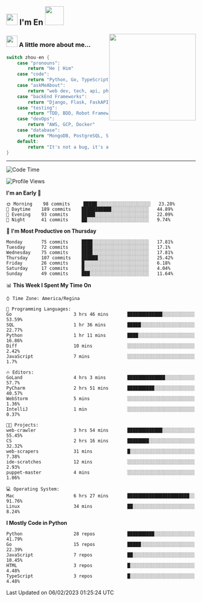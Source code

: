 <h2><img src="https://emojis.slackmojis.com/emojis/images/1531849430/4246/blob-sunglasses.gif?1531849430" width="30"/> I'm En <img src="https://media.giphy.com/media/12oufCB0MyZ1Go/giphy.gif" width="50"></h2>
<img align='right' src="https://media.giphy.com/media/M9gbBd9nbDrOTu1Mqx/giphy.gif" width="230">


### <img src="https://media.giphy.com/media/WUlplcMpOCEmTGBtBW/giphy.gif" width="30"> A little more about me...  
<!--
```javascript
const zhou-en = {
    pronouns: "He" | "Him",
    code: ["Python", "Go", "TypeScript", "Rust"],
    askMeAbout: ["web dev", "tech", "app dev", "photography"],
    technologies: {
        backEnd: {
            python: ["Django", "Flask", "FaskAPI"],
            go: []
        },
        scraping: ["selenium", "scrapy", "spider"],
        testing: ["Robot Framework"],
        devOps: ["AWS", "Docker🐳", "GCP", "Nginx"],
        databases: ["mongo", "postgresql", "sqlite"],
        misc: ["Firebase", "Heroku"]
    },
    architecture: ["Event Driven Architecture", "Microservices"],
    currentFocus: ["Temporal", "Rust"],
    funFact: "It's not a bug, it's a feature!"
};
```
  -->

```go
switch zhou-en {
    case "pronouns":
        return "He | Him"
    case "code":
        return "Python, Go, TypeScript, Rust"
    case "askMeAbout":
        return "web dev, tech, api, photography, basketball"
    case "backEnd Frameworks":
        return "Django, Flask, FaskAPI, Temporal"
    case "testing":
        return "TDD, BDD, Robot Framework, pytest"
    case "devOps":
        return "AWS, GCP, Docker"
    case "database":
        return "MongoDB, PostgreSQL, Sqlit"
    default:
        return "It's not a bug, it's a feature!"
}
```




---
<!--START_SECTION:waka-->
![Code Time](http://img.shields.io/badge/Code%20Time-450%20hrs%2019%20mins-blue)

![Profile Views](http://img.shields.io/badge/Profile%20Views-93-blue)

**I'm an Early 🐤** 

```text
🌞 Morning    98 commits     █████░░░░░░░░░░░░░░░░░░░░   23.28% 
🌆 Daytime    189 commits    ███████████░░░░░░░░░░░░░░   44.89% 
🌃 Evening    93 commits     █████░░░░░░░░░░░░░░░░░░░░   22.09% 
🌙 Night      41 commits     ██░░░░░░░░░░░░░░░░░░░░░░░   9.74%

```
📅 **I'm Most Productive on Thursday** 

```text
Monday       75 commits     ████░░░░░░░░░░░░░░░░░░░░░   17.81% 
Tuesday      72 commits     ████░░░░░░░░░░░░░░░░░░░░░   17.1% 
Wednesday    75 commits     ████░░░░░░░░░░░░░░░░░░░░░   17.81% 
Thursday     107 commits    ██████░░░░░░░░░░░░░░░░░░░   25.42% 
Friday       26 commits     █░░░░░░░░░░░░░░░░░░░░░░░░   6.18% 
Saturday     17 commits     █░░░░░░░░░░░░░░░░░░░░░░░░   4.04% 
Sunday       49 commits     ███░░░░░░░░░░░░░░░░░░░░░░   11.64%

```


📊 **This Week I Spent My Time On** 

```text
⌚︎ Time Zone: America/Regina

💬 Programming Languages: 
Go                       3 hrs 46 mins       █████████████░░░░░░░░░░░░   53.59% 
SQL                      1 hr 36 mins        █████░░░░░░░░░░░░░░░░░░░░   22.77% 
Python                   1 hr 11 mins        ████░░░░░░░░░░░░░░░░░░░░░   16.86% 
Diff                     10 mins             ░░░░░░░░░░░░░░░░░░░░░░░░░   2.42% 
JavaScript               7 mins              ░░░░░░░░░░░░░░░░░░░░░░░░░   1.7%

🔥 Editors: 
GoLand                   4 hrs 3 mins        ██████████████░░░░░░░░░░░   57.7% 
PyCharm                  2 hrs 51 mins       ██████████░░░░░░░░░░░░░░░   40.57% 
WebStorm                 5 mins              ░░░░░░░░░░░░░░░░░░░░░░░░░   1.36% 
IntelliJ                 1 min               ░░░░░░░░░░░░░░░░░░░░░░░░░   0.37%

🐱‍💻 Projects: 
web-crawler              3 hrs 54 mins       █████████████░░░░░░░░░░░░   55.45% 
CS                       2 hrs 16 mins       ████████░░░░░░░░░░░░░░░░░   32.32% 
web-scrapers             31 mins             █░░░░░░░░░░░░░░░░░░░░░░░░   7.38% 
ide-scratches            12 mins             ░░░░░░░░░░░░░░░░░░░░░░░░░   2.93% 
puppet-master            4 mins              ░░░░░░░░░░░░░░░░░░░░░░░░░   1.06%

💻 Operating System: 
Mac                      6 hrs 27 mins       ███████████████████████░░   91.76% 
Linux                    34 mins             ██░░░░░░░░░░░░░░░░░░░░░░░   8.24%

```

**I Mostly Code in Python** 

```text
Python                   28 repos            ██████████░░░░░░░░░░░░░░░   41.79% 
Go                       15 repos            █████░░░░░░░░░░░░░░░░░░░░   22.39% 
JavaScript               7 repos             ██░░░░░░░░░░░░░░░░░░░░░░░   10.45% 
HTML                     3 repos             █░░░░░░░░░░░░░░░░░░░░░░░░   4.48% 
TypeScript               3 repos             █░░░░░░░░░░░░░░░░░░░░░░░░   4.48%

```



 Last Updated on 06/02/2023 01:25:24 UTC
<!--END_SECTION:waka-->
